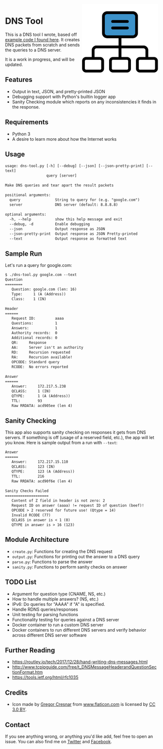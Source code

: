 <img src="./img/networking.svg" width="250" align="right" />

# DNS Tool

This is a DNS tool I wrote, based off [example code I found here](https://routley.io/tech/2017/12/28/hand-writing-dns-messages.html).
It creates DNS packets from scratch and sends the queries to a DNS server.

It is a work in progress, and will be updated.


## Features

- Output in text, JSON, and pretty-printed JSON
- Debugging support with Python's builtin logger app
- Sanity Checking module which reports on any inconsistencies it finds in the response.


## Requirements

- Python 3
- A desire to learn more about how the Internet works


## Usage

```
usage: dns-tool.py [-h] [--debug] [--json] [--json-pretty-print] [--text]
                   query [server]

Make DNS queries and tear apart the result packets

positional arguments:
  query                String to query for (e.g. "google.com")
  server               DNS server (default: 8.8.8.8)

optional arguments:
  -h, --help           show this help message and exit
  --debug, -d          Enable debugging
  --json               Output response as JSON
  --json-pretty-print  Output response as JSON Pretty-printed
  --text               Output response as formatted text
```


## Sample Run

Let's run a query for google.com:

```
$ ./dns-tool.py google.com --text 
Question
========
   Question: google.com (len: 16)
   Type:     1 (A (Address))
   Class:    1 (IN)

Header
======
   Request ID:         aaaa
   Questions:          1
   Answers:            1
   Authority records:  0
   Additional records: 0
   QR:     Response
   AA:     Server isn't an authority
   RD:     Recursion requested
   RA:     Recursion available!
   OPCODE: Standard query
   RCODE:  No errors reported

Answer
======
   Answer:     172.217.5.238
   QCLASS:     1 (IN)
   QTYPE:      1 (A (Address))
   TTL:        93
   Raw RRDATA: acd905ee (len 4)
```


## Sanity Checking

This app also supports sanity checking on responses it gets from DNS servers.
If something is off (usage of a reserved field, etc.), the app will let you know.
Here is sample output from a run with `--text`:

```
Answer
======
   Answer:     172.217.15.110
   QCLASS:     123 (IN)
   QTYPE:      123 (A (Address))
   TTL:        216
   Raw RRDATA: acd90f6e (len 4)

Sanity Checks Failed
====================
   Content of Z field in header is not zero: 2
   Request ID on answer (aaaa) != request ID of question (beef)!
   OPCODE > 2 reserved for future use! (Qtype = 14)
   Invalid RCODE (77)
   QCLASS in answer is < 1 (0)
   QTYPE in answer is > 16 (123)
```


## Module Architecture

- `create.py`: Functions for creating the DNS request
- `output.py`: Functions for printing out the answer to a DNS query
- `parse.py`: Functions to parse the answer
- `sanity.py`: Functions to perform sanity checks on answer


## TODO List

- Argument for question type (CNAME, NS, etc.)
- How to handle multiple answers? (NS, etc.)
- IPv6: Do queries for "AAAA" if "A" is specified.
- Handle RDNS queries/responses
- Unit testing for parsing functions
- Functionality testing for queries against a DNS server
- Docker container to run a custom DNS server
- Docker containers to run different DNS servers and verify behavior across different DNS server software


## Further Reading

- https://routley.io/tech/2017/12/28/hand-writing-dns-messages.html
- http://www.tcpipguide.com/free/t_DNSMessageHeaderandQuestionSectionFormat.htm
- https://tools.ietf.org/html/rfc1035


## Credits

- Icon made by <a href="https://www.flaticon.com/authors/gregor-cresnar" title="Gregor Cresnar">Gregor Cresnar</a> from <a href="https://www.flaticon.com/" title="Flaticon">www.flaticon.com</a> is licensed by <a href="http://creativecommons.org/licenses/by/3.0/" title="Creative Commons BY 3.0" target="_blank">CC 3.0 BY</a>.


## Contact

If you see anything wrong, or anything you'd like add, feel free to open an issue.
You can also find me on [Twitter](http://twitter.com/dmuth) and [Facebook](http://www.facebook.com/dmuth).


